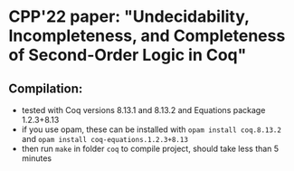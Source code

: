 # CPP'22 paper: "Undecidability, Incompleteness, and Completeness of Second-Order Logic in Coq"

## Compilation:
- tested with Coq versions 8.13.1 and 8.13.2 and Equations package 1.2.3+8.13
- if you use opam, these can be installed with `opam install coq.8.13.2` and `opam install coq-equations.1.2.3+8.13`
- then run `make` in folder `coq` to compile project, should take less than 5 minutes
